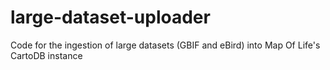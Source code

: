 large-dataset-uploader
======================

Code for the ingestion of large datasets (GBIF and eBird) into Map Of Life's CartoDB instance
